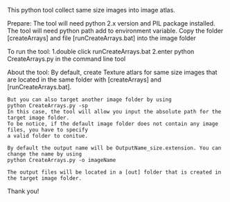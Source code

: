 This python tool collect same size images into image atlas.
 
Prepare: 
	The tool will need python 2.x version and PIL package installed.
	The tool will need python path add to environment variable.
	Copy the folder [createArrays] and file [runCreateArrays.bat] into the image folder

To run the tool:
	1.double click    runCreateArrays.bat 
	2.enter python CreateArrays.py in the command line tool


About the tool:
	By default, create Texture atlars for same size images that are located in the same folder
	with [createArrays] and [runCreateArrays.bat]. 

	But you can also target another image folder by using   
	python CreateArrays.py -sp
	In this case, the tool will allow you input the absolute path for the target image folder.
	To be notice, if the default image folder does not contain any image files, you have to specify
	a valid folder to conitue.
	
	By default the output name will be OutputName_size.extension. You can change the name by using
	python CreateArrays.py -o imageName

	The output files will be located in a [out] folder that is created in the target image folder.

Thank you!